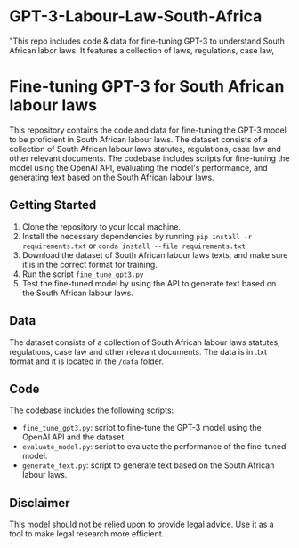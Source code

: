 # GPT-3-Labour-Law-South-Africa
"This repo includes code &amp; data for fine-tuning GPT-3 to understand South African labor laws. It features a collection of laws, regulations, case law, 

# Fine-tuning GPT-3 for South African labour laws

This repository contains the code and data for fine-tuning the GPT-3 model to be proficient in South African labour laws. The dataset consists of a collection of South African labour laws statutes, regulations, case law and other relevant documents. The codebase includes scripts for fine-tuning the model using the OpenAI API, evaluating the model's performance, and generating text based on the South African labour laws.

## Getting Started

1. Clone the repository to your local machine.
2. Install the necessary dependencies by running `pip install -r requirements.txt` or `conda install --file requirements.txt`
3. Download the dataset of South African labour laws texts, and make sure it is in the correct format for training.
4. Run the script `fine_tune_gpt3.py`
5. Test the fine-tuned model by using the API to generate text based on the South African labour laws.

## Data

The dataset consists of a collection of South African labour laws statutes, regulations, case law and other relevant documents. The data is in .txt format and it is located in the `/data` folder.

## Code

The codebase includes the following scripts:
- `fine_tune_gpt3.py`: script to fine-tune the GPT-3 model using the OpenAI API and the dataset.
- `evaluate_model.py`: script to evaluate the performance of the fine-tuned model.
- `generate_text.py`: script to generate text based on the South African labour laws.

## Disclaimer

This model should not be relied upon to provide legal advice. Use it as a tool to make legal research more efficient.
